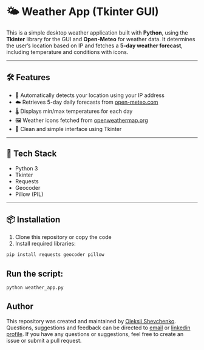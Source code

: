 # 🌤️ Weather App (Tkinter GUI)

This is a simple desktop weather application built with **Python**, using the **Tkinter** library for the GUI and **Open-Meteo** for weather data. It determines the user’s location based on IP and fetches a **5-day weather forecast**, including temperature and conditions with icons.

---

## 🛠 Features

- 📍 Automatically detects your location using your IP address  
- ☁️ Retrieves 5-day daily forecasts from [open-meteo.com](https://open-meteo.com)  
- 🌡️ Displays min/max temperatures for each day  
- 🖼️ Weather icons fetched from [openweathermap.org](https://openweathermap.org)  
- 🧭 Clean and simple interface using Tkinter

---

## 🧰 Tech Stack

- Python 3  
- Tkinter  
- Requests  
- Geocoder  
- Pillow (PIL)

---

## 📦 Installation

1. Clone this repository or copy the code
2. Install required libraries:

```bash
pip install requests geocoder pillow
```

## Run the script:
```bash
python weather_app.py
```

## Author
This repository was created and maintained by [Oleksii Shevchenko](https://shevchenkool.github.io/portfolio/). Questions, suggestions and feedback can be directed to [email](uzlabini@gmail.com) or [linkedin profile](linkedin.com/in/oleksii-shevchenko-535ab61b8).
If you have any questions or suggestions, feel free to create an issue or submit a pull request.
